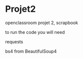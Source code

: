 # Projet2
openclassroom projet 2, scrapbook

to run the code you will need

requests 

bs4 from BeautifulSoup4

